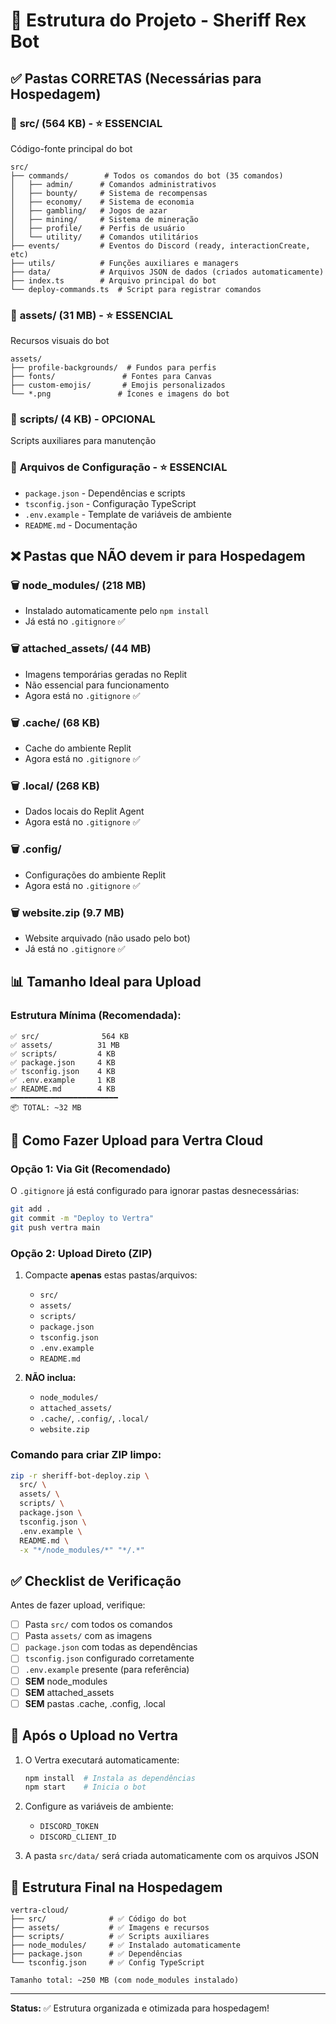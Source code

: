 # 📁 Estrutura do Projeto - Sheriff Rex Bot

## ✅ Pastas CORRETAS (Necessárias para Hospedagem)

### 📂 **src/** (564 KB) - ⭐ ESSENCIAL
Código-fonte principal do bot
```
src/
├── commands/        # Todos os comandos do bot (35 comandos)
│   ├── admin/      # Comandos administrativos
│   ├── bounty/     # Sistema de recompensas
│   ├── economy/    # Sistema de economia
│   ├── gambling/   # Jogos de azar
│   ├── mining/     # Sistema de mineração
│   ├── profile/    # Perfis de usuário
│   └── utility/    # Comandos utilitários
├── events/         # Eventos do Discord (ready, interactionCreate, etc)
├── utils/          # Funções auxiliares e managers
├── data/           # Arquivos JSON de dados (criados automaticamente)
├── index.ts        # Arquivo principal do bot
└── deploy-commands.ts  # Script para registrar comandos
```

### 📂 **assets/** (31 MB) - ⭐ ESSENCIAL
Recursos visuais do bot
```
assets/
├── profile-backgrounds/  # Fundos para perfis
├── fonts/               # Fontes para Canvas
├── custom-emojis/       # Emojis personalizados
└── *.png               # Ícones e imagens do bot
```

### 📂 **scripts/** (4 KB) - OPCIONAL
Scripts auxiliares para manutenção

### 📄 **Arquivos de Configuração** - ⭐ ESSENCIAL
- `package.json` - Dependências e scripts
- `tsconfig.json` - Configuração TypeScript
- `.env.example` - Template de variáveis de ambiente
- `README.md` - Documentação

## ❌ Pastas que NÃO devem ir para Hospedagem

### 🗑️ **node_modules/** (218 MB)
- Instalado automaticamente pelo `npm install`
- Já está no `.gitignore` ✅

### 🗑️ **attached_assets/** (44 MB)
- Imagens temporárias geradas no Replit
- Não essencial para funcionamento
- Agora está no `.gitignore` ✅

### 🗑️ **.cache/** (68 KB)
- Cache do ambiente Replit
- Agora está no `.gitignore` ✅

### 🗑️ **.local/** (268 KB)
- Dados locais do Replit Agent
- Agora está no `.gitignore` ✅

### 🗑️ **.config/** 
- Configurações do ambiente Replit
- Agora está no `.gitignore` ✅

### 🗑️ **website.zip** (9.7 MB)
- Website arquivado (não usado pelo bot)
- Já está no `.gitignore` ✅

## 📊 Tamanho Ideal para Upload

### Estrutura Mínima (Recomendada):
```
✅ src/              564 KB
✅ assets/          31 MB
✅ scripts/         4 KB
✅ package.json     4 KB
✅ tsconfig.json    4 KB
✅ .env.example     1 KB
✅ README.md        4 KB
━━━━━━━━━━━━━━━━━━━━━━━━
📦 TOTAL: ~32 MB
```

## 🚀 Como Fazer Upload para Vertra Cloud

### Opção 1: Via Git (Recomendado)
O `.gitignore` já está configurado para ignorar pastas desnecessárias:
```bash
git add .
git commit -m "Deploy to Vertra"
git push vertra main
```

### Opção 2: Upload Direto (ZIP)
1. Compacte **apenas** estas pastas/arquivos:
   - `src/`
   - `assets/`
   - `scripts/`
   - `package.json`
   - `tsconfig.json`
   - `.env.example`
   - `README.md`

2. **NÃO inclua:**
   - `node_modules/`
   - `attached_assets/`
   - `.cache/`, `.config/`, `.local/`
   - `website.zip`

### Comando para criar ZIP limpo:
```bash
zip -r sheriff-bot-deploy.zip \
  src/ \
  assets/ \
  scripts/ \
  package.json \
  tsconfig.json \
  .env.example \
  README.md \
  -x "*/node_modules/*" "*/.*"
```

## ✅ Checklist de Verificação

Antes de fazer upload, verifique:
- [ ] Pasta `src/` com todos os comandos
- [ ] Pasta `assets/` com as imagens
- [ ] `package.json` com todas as dependências
- [ ] `tsconfig.json` configurado corretamente
- [ ] `.env.example` presente (para referência)
- [ ] **SEM** node_modules
- [ ] **SEM** attached_assets
- [ ] **SEM** pastas .cache, .config, .local

## 📝 Após o Upload no Vertra

1. O Vertra executará automaticamente:
   ```bash
   npm install  # Instala as dependências
   npm start    # Inicia o bot
   ```

2. Configure as variáveis de ambiente:
   - `DISCORD_TOKEN`
   - `DISCORD_CLIENT_ID`

3. A pasta `src/data/` será criada automaticamente com os arquivos JSON

## 🎯 Estrutura Final na Hospedagem

```
vertra-cloud/
├── src/              # ✅ Código do bot
├── assets/           # ✅ Imagens e recursos
├── scripts/          # ✅ Scripts auxiliares
├── node_modules/     # ✅ Instalado automaticamente
├── package.json      # ✅ Dependências
└── tsconfig.json     # ✅ Config TypeScript

Tamanho total: ~250 MB (com node_modules instalado)
```

---

**Status:** ✅ Estrutura organizada e otimizada para hospedagem!
